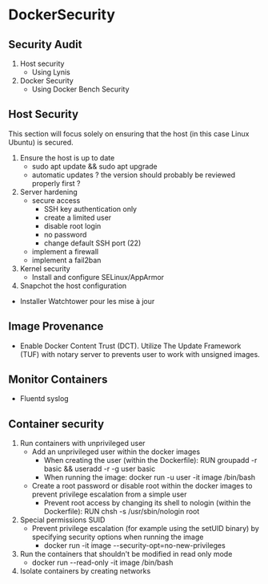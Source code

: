 # DockerSecurity

## Security Audit
1. Host security
    * Using Lynis
2. Docker Security
    * Using Docker Bench Security

## Host Security
This section will focus solely on ensuring that the host (in this case Linux Ubuntu) is secured. 
1. Ensure the host is up to date
    * sudo apt update && sudo apt upgrade
    * automatic updates ? the version should probably be reviewed properly first ?
2. Server hardening
    * secure access
        - SSH key authentication only
        - create a limited user
        - disable root login
        - no password
        - change default SSH port (22)
    * implement a firewall
    * implement a fail2ban
3. Kernel security
    * Install and configure SELinux/AppArmor
4. Snapchot the host configuration
* Installer Watchtower pour les mise à jour

## Image Provenance
* Enable Docker Content Trust (DCT). Utilize The Update Framework (TUF) with notary server to prevents user to work with unsigned images.

## Monitor Containers
* Fluentd syslog

## Container security
1. Run containers with unprivileged user
    * Add an unprivileged user within the docker images
        - When creating the user (within the Dockerfile): RUN groupadd -r basic && useradd -r -g user basic
        - When running the image: docker run -u user -it image /bin/bash
    * Create a root password or disable root within the docker images to prevent privilege escalation from a simple user
        - Prevent root access by changing its shell to nologin (within the Dockerfile): RUN chsh -s /usr/sbin/nologin root
2. Special permissions SUID
    * Prevent privilege escalation (for example using the setUID binary) by specifying security options when running the image
        - docker run -it image --security-opt=no-new-privileges
3. Run the containers that shouldn't be modified in read only mode
    * docker run --read-only -it image /bin/bash
4. Isolate containers by creating networks
